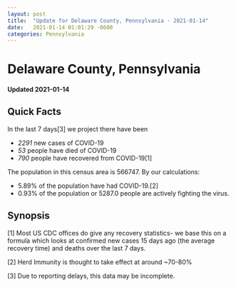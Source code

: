 ```yaml
---
layout: post
title:  "Update for Delaware County, Pennsylvania - 2021-01-14"
date:   2021-01-14 01:01:29 -0600
categories: Pennsylvania
---
```


# Delaware County, Pennsylvania
#### Updated 2021-01-14

## Quick Facts

In the last 7 days[3] we project there have been
- *2291* new cases of COVID-19
- *53* people have died of COVID-19
- *790* people have recovered from COVID-19[1]

The population in this census area is 566747. By our calculations:
- 5.89% of the population have had COVID-19.[2]
- 0.93% of the population or 5287.0 people are actively fighting the virus.

## Synopsis




[1] Most US CDC offices do give any recovery statistics- we base this on a formula which looks at confirmed new cases
15 days ago (the average recovery time) and deaths over the last 7 days.

[2] Herd Immunity is thought to take effect at around ~70-80%

[3] Due to reporting delays, this data may be incomplete.
 
    